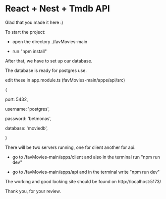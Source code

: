 # React + Nest + Tmdb API
Glad that you made it here :)

To start the project:

- open the directory ./favMovies-main
  
- run "npm install"
  
After that, we have to set up our database.

The database is ready for postgres use.

edit these in app.module.ts (favMovies-main/apps/api/src)

{

 port: 5432,
 
 username: 'postgres',
 
 password: 'betmonas',
 
 database: 'moviedb',
 
}

There will be two servers running, one for client another for api.

- go to /favMovies-main/apps/client and also in the terminal run "npm run dev"

- go to /favMovies-main/apps/api and in the terminal write "npm run dev"

The working and good looking site should be found on http://localhost:5173/

Thank you, for your review.
